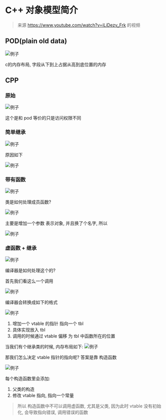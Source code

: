 
# C++ 对象模型简介

> 来源 https://www.youtube.com/watch?v=iLiDezv_Frk 的视频

## POD(plain old data)



![例子](../assests/cpp/01.png)

c的内存布局, 字段从下到上占据从高到底位置的内存


## CPP

### 原始

![例子](../assests/cpp/02.png)

这个是和 pod 等价的只是访问权限不同


### 简单继承

![例子](../assests/cpp/03.png)

原因如下

![例子](../assests/cpp/04.png)


### 带有函数

![例子](../assests/cpp/05.png)

类是如何处理成员函数?

![例子](../assests/cpp/07.png)

主要是增加一个参数 表示对象, 并且换了个名字, 所以 

![例子](../assests/cpp/08.png)

### 虚函数 + 继承

![例子](../assests/cpp/09.png)

编译器是如何处理这个的?

首先我们看这么一个调用

![例子](../assests/cpp/10.png)

编译器会转换成如下的格式

![例子](../assests/cpp/11.png)

1. 增加一个 vtable 的指针 指向一个 tbl 
2. 具体实现放入 tbl
3. 调用的时候通过 vtable 偏移 为 tbl 中函数所在的位置


当我们有个继承类的时候, 内存布局如下:
![例子](../assests/cpp/12.png)

那我们怎么决定 vtable 指针的指向呢? 答案是靠 构造函数

![例子](../assests/cpp/13.png)

每个构造函数里会添加:
1. 父类的构造
2. 修改 vtable 指向, 指向一个常量

> 所以 构造函数中不可以调用虚函数, 尤其是父类, 因为此时 vtable 没有初始化, 会导致指向错误, 调用错误的函数

